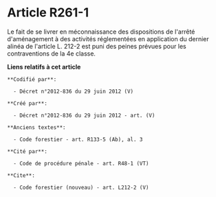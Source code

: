 # Article R261-1

Le fait de se livrer en méconnaissance des dispositions de l'arrêté d'aménagement à des activités réglementées en application
du dernier alinéa de l'article L. 212-2 est puni des peines prévues pour les contraventions de la 4e classe.

**Liens relatifs à cet article**

	**Codifié par**:

	  - Décret n°2012-836 du 29 juin 2012 (V)

	**Créé par**:

	  - Décret n°2012-836 du 29 juin 2012 - art. (V)

	**Anciens textes**:

	  - Code forestier - art. R133-5 (Ab), al. 3

	**Cité par**:

	  - Code de procédure pénale - art. R48-1 (VT)

	**Cite**:

	  - Code forestier (nouveau) - art. L212-2 (V)
